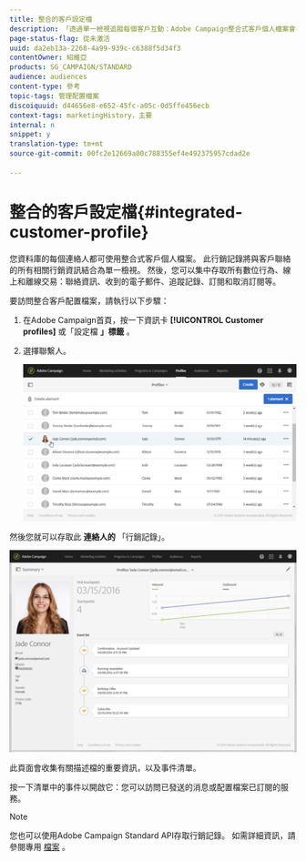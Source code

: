 ```yaml
---
title: 整合的客戶設定檔
description: 「透過單一檢視追蹤每個客戶互動：Adobe Campaign整合式客戶個人檔案會在整個客戶生命週期中更新。」
page-status-flag: 從未激活
uuid: da2eb13a-2268-4a99-939c-c6388f5d34f3
contentOwner: 紹維亞
products: SG_CAMPAIGN/STANDARD
audience: audiences
content-type: 參考
topic-tags: 管理配置檔案
discoiquuid: d44656e8-e652-45fc-a05c-0d5ffe456ecb
context-tags: marketingHistory，主要
internal: n
snippet: y
translation-type: tm+mt
source-git-commit: 00fc2e12669a00c788355ef4e492375957cdad2e

---
```



# 整合的客戶設定檔{#integrated-customer-profile}

您資料庫的每個連絡人都可使用整合式客戶個人檔案。 此行銷記錄將與客戶聯絡的所有相關行銷資訊結合為單一檢視。 然後，您可以集中存取所有數位行為、線上和離線交易：聯絡資訊、收到的電子郵件、追蹤記錄、訂閱和取消訂閱等。

要訪問整合客戶配置檔案，請執行以下步驟：

1. 在Adobe Campaign首頁，按一下資訊卡 **[!UICONTROL Customer profiles]** 或「設定檔 **」標籤** 。
1. 選擇聯繫人。

   ![](assets/mkt_hist_access.png)

然後您就可以存取此 **連絡人的** 「行銷記錄」。

![](assets/mkt_hist_view.png)

此頁面會收集有關描述檔的重要資訊，以及事件清單。

按一下清單中的事件以開啟它：您可以訪問已發送的消息或配置檔案已訂閱的服務。

>[!NOTE]
>
>您也可以使用Adobe Campaign Standard API存取行銷記錄。 如需詳細資訊，請參閱專用 [檔案](https://final-docs.campaign.adobe.com/doc/standard/en/api/ACS_API.html#interacting-with-marketing-history) 。

